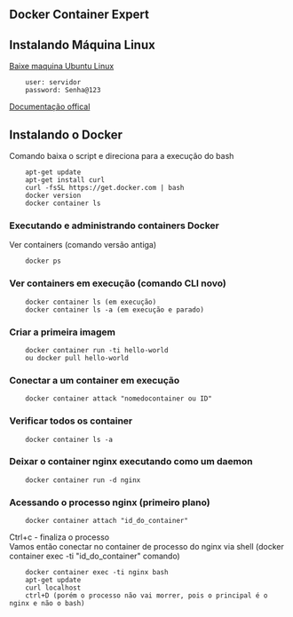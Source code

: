 ## Docker Container Expert  

## Instalando Máquina Linux    

[Baixe maquina Ubuntu Linux](https://releases.ubuntu.com/20.04.3/ubuntu-20.04.3-desktop-amd64.iso)   

        user: servidor   
        password: Senha@123  
 
[Documentação offical](docs.docker.com/install)   
 
## Instalando o Docker    

Comando baixa o script e direciona para a execução do bash     

        apt-get update   
        apt-get install curl   
        curl -fsSL https://get.docker.com | bash   
        docker version   
        docker container ls     

### Executando e administrando containers Docker   
Ver containers (comando versão antiga)   

        docker ps   

### Ver containers em execução (comando CLI novo)       
        docker container ls (em execução)   
        docker container ls -a (em execução e parado)     

### Criar a primeira imagem   
        
        docker container run -ti hello-world
        ou docker pull hello-world

### Conectar a um container em execução  
        
        docker container attack "nomedocontainer ou ID"   

### Verificar todos os container   
        
        docker container ls -a    

### Deixar o container nginx executando como um daemon   

        docker container run -d nginx   

### Acessando o processo nginx (primeiro plano)  

        docker container attach "id_do_container"   

Ctrl+c - finaliza o processo    
Vamos então conectar no container de processo do nginx via shell (docker container exec -ti "id_do_container" comando)     

        docker container exec -ti nginx bash
        apt-get update
        curl localhost
        ctrl+D (porém o processo não vai morrer, pois o principal é o nginx e não o bash)   

